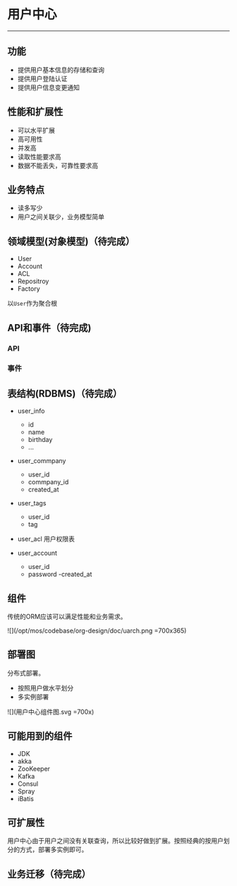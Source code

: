 # 用户中心
---

## 功能
- 提供用户基本信息的存储和查询
- 提供用户登陆认证
- 提供用户信息变更通知

## 性能和扩展性
- 可以水平扩展
- 高可用性
- 并发高
- 读取性能要求高
- 数据不能丢失，可靠性要求高

## 业务特点
- 读多写少
- 用户之间关联少，业务模型简单

## 领域模型(对象模型)（待完成）

- User
- Account
- ACL
- Repositroy
- Factory

以`User`作为聚合根

## API和事件（待完成)
### API
### 事件
## 表结构(RDBMS)（待完成）
	
- user_info
	- id
	- name
	- birthday
	- ... 
	
- user_commpany
	- user_id
	- commpany_id
	- created_at	
- user_tags
	- user_id
	- tag
- user_acl 用户权限表
- user_account
	- user_id
	- password
	-created_at

## 组件

传统的ORM应该可以满足性能和业务需求。

![](/opt/mos/codebase/org-design/doc/uarch.png =700x365)

## 部署图

分布式部署。

- 按照用户做水平划分
- 多实例部署

![](用户中心组件图.svg =700x)


## 可能用到的组件
- JDK
- akka
- ZooKeeper
- Kafka
- Consul
- Spray
- iBatis

## 可扩展性

用户中心由于用户之间没有关联查询，所以比较好做到扩展。按照经典的按用户划分的方式，部署多实例即可。


## 业务迁移（待完成）







